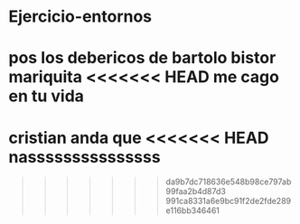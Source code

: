 # Ejercicio-entornos
pos los debericos de bartolo
bistor mariquita
<<<<<<< HEAD
me cago en tu vida
=======
cristian anda que
<<<<<<< HEAD
nasssssssssssssss
=======
>>>>>>> da9b7dc718636e548b98ce797ab99faa2b4d87d3
>>>>>>> 991ca8331a6e9bc91f2de2fde289e116bb346461
